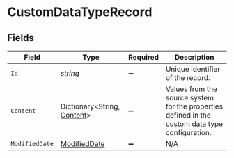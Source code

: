 # CustomDataTypeRecord


## Fields

| Field                                                                                           | Type                                                                                            | Required                                                                                        | Description                                                                                     |
| ----------------------------------------------------------------------------------------------- | ----------------------------------------------------------------------------------------------- | ----------------------------------------------------------------------------------------------- | ----------------------------------------------------------------------------------------------- |
| `Id`                                                                                            | *string*                                                                                        | :heavy_minus_sign:                                                                              | Unique identifier of the record.                                                                |
| `Content`                                                                                       | Dictionary<String, [Content](../../Models/Components/Content.md)>                               | :heavy_minus_sign:                                                                              | Values from the source system for the properties defined in the custom data type configuration. |
| `ModifiedDate`                                                                                  | [ModifiedDate](../../Models/Components/ModifiedDate.md)                                         | :heavy_minus_sign:                                                                              | N/A                                                                                             |